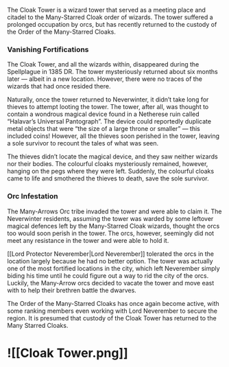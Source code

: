 The Cloak Tower is a wizard tower that served as a meeting place and citadel to the Many-Starred Cloak order of wizards. The tower suffered a prolonged occupation by orcs, but has recently returned to the custody of the Order of the Many-Starred Cloaks.
### Vanishing Fortifications 
The Cloak Tower, and all the wizards within, disappeared during the Spellplague in 1385 DR. The tower mysteriously returned about six months later — albeit in a new location. However, there were no traces of the wizards that had once resided there. 

Naturally, once the tower returned to Neverwinter, it didn’t take long for thieves to attempt looting the tower. The tower, after all, was thought to contain a wondrous magical device found in a Netherese ruin called “Halavar’s Universal Pantograph”. The device could reportedly duplicate metal objects that were “the size of a large throne or smaller” — this included coins! However, all the thieves soon perished in the tower, leaving a sole survivor to recount the tales of what was seen. 

The thieves didn’t locate the magical device, and they saw neither wizards nor their bodies. The colourful cloaks mysteriously remained, however, hanging on the pegs where they were left. Suddenly, the colourful cloaks came to life and smothered the thieves to death, save the sole survivor. 

### Orc Infestation
The Many-Arrows Orc tribe invaded the tower and were able to claim it. The Neverwinter residents, assuming the tower was warded by some leftover magical defences left by the Many-Starred Cloak wizards, thought the orcs too would soon perish in the tower. The orcs, however, seemingly did not meet any resistance in the tower and were able to hold it. 

[[Lord Protector Neverember|Lord Neverember]] tolerated the orcs in the location largely because he had no better option. The tower was actually one of the most fortified locations in the city, which left Neverember simply biding his time until he could figure out a way to rid the city of the orcs. Luckily, the Many-Arrow orcs decided to vacate the tower and move east with to help their brethren battle the dwarves.

The Order of the Many-Starred Cloaks has once again become active, with some ranking members even working with Lord Neverember to secure the region. It is presumed that custody of the Cloak Tower has returned to the Many Starred Cloaks.
# ![[Cloak Tower.png]]